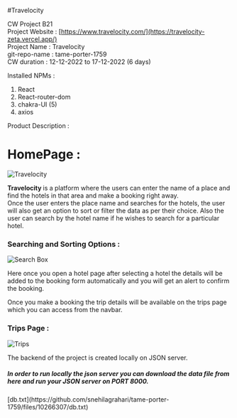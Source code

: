 #Travelocity 

CW Project B21 <br/>
Project Website : [https://www.travelocity.com/](https://travelocity-zeta.vercel.app/) <br/>
Project Name : Travelocity <br/>
git-repo-name : tame-porter-1759 <br/>
CW duration : 12-12-2022 to 17-12-2022 (6 days) <br/>


Installed NPMs :

1. React
2. React-router-dom
3. chakra-UI (5)
4. axios

Product Description : 


<h1>HomePage : </h1>

![Travelocity](https://user-images.githubusercontent.com/112630634/208607701-f8e72cd2-f0ff-44fb-9f60-fe33775ae9da.png)

<b>Travelocity </b> is a platform where the users can enter the name of a place and find the hotels in that area and make a booking right away.<br/>
Once the user enters the place name and searches for the hotels, the user will also get an option to sort or filter the data as per their choice. Also the user can search by the hotel name if he wishes to search for a particular hotel.

<h3> Searching and Sorting Options : </h3>

![Search Box](https://user-images.githubusercontent.com/112630634/208608658-194050e2-ccd3-4a4c-b1f3-fa22e1d86909.png)

Here once you open a hotel page after selecting a hotel the details will be added to the booking form automatically and you will get an alert to confirm the booking.

Once you make a booking the trip details will be available on the trips page which you can access from the navbar.

<h3>Trips Page : </h3>

![Trips](https://user-images.githubusercontent.com/112630634/208609059-6920acbc-6c4d-4406-93fb-8ae1dd4bc718.png)


The backend of the project is created locally on JSON server.<br/>
<h5 color='red'>In order to run locally the json server you can download the data file from here and run your JSON server on PORT 8000.</h5>
[db.txt](https://github.com/snehilagrahari/tame-porter-1759/files/10266307/db.txt)







